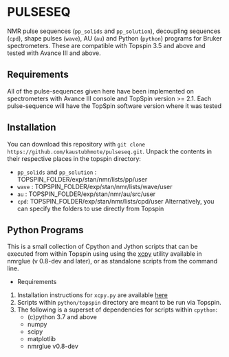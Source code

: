 # PULSESEQ
NMR pulse sequences (`pp_solids` and `pp_solution`), decoupling sequences (`cpd`), shape pulses (`wave`), AU (`au`) and Python (`python`) programs for Bruker spectrometers.
These are compatible with Topspin 3.5 and above and tested with Avance III and above.

## Requirements
All of the pulse-sequences given here have been implemented on spectrometers with Avance III console 
and TopSpin version >= 2.1. Each pulse-sequence will have the TopSpin software version where it was tested

## Installation
You can download this repository with `git clone https://github.com/kaustubhmote/pulseseq.git`. 
Unpack the contents in their respective places in the topspin directory:
- `pp_solids` and `pp_solution` : TOPSPIN_FOLDER/exp/stan/nmr/lists/pp/user
- `wave` : TOPSPIN_FOLDER/exp/stan/nmr/lists/wave/user
- `au` : TOPSPIN_FOLDER/exp/stan/nmr/au/src/user
- `cpd`: TOPSPIN_FOLDER/exp/stan/nmr/lists/cpd/user
Alternatively, you can specify the folders to use directly from Topspin


## Python Programs
This is a small collection of Cpython and Jython scripts that can be executed from within Topspin 
using using the [xcpy](https://github.com/jjhelmus/nmrglue/blob/master/nmrglue/util/xcpy.py) utility available in nmrglue (v 0.8-dev and later), or as standalone scripts 
from the command line.

- Requirements
1. Installation instructions for `xcpy.py` are available [here](https://github.com/jjhelmus/nmrglue/blob/master/nmrglue/util/xcpy.py)
2. Scripts within `python/topspin` directory are meant to be run via Topspin. 
2. The following is a superset of dependencies for scripts within `cpython`: 
   - (c)python 3.7 and above
   - numpy
   - scipy
   - matplotlib
   - nmrglue v0.8-dev 
